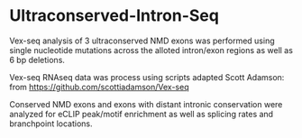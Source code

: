# Ultraconserved-Intron-Seq

Vex-seq analysis of 3 ultraconserved NMD exons was performed using single nucleotide mutations across the alloted intron/exon regions as well as 6 bp deletions.

Vex-seq RNAseq data was process using scripts adapted Scott Adamson: from https://github.com/scottiadamson/Vex-seq

Conserved NMD exons and exons with distant intronic conservation were analyzed for eCLIP peak/motif enrichment as well as splicing rates and branchpoint locations.
